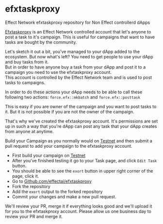 # efxtaskproxy

Effect Network efxtaskproxy repository for Non Effect controllerd dApps

[Efxtaskproxy](https://app.effect.network/profile/efxtaskproxy) is an Effect Network controlled account that let's anyone to post a task to it's campaign. This is useful for campaigns that want to have tasks are bought by the community.

Let's sketch it out a bit, you've managed to your dApp added to the ecosystem. But now what's left? You need to get people to use your dApp and buy tasks from it.  
But in order to have anyone buy a task from your dApp and post it to a campaign you need to use the efxtaskproxy account.  
This account is controlled by the Effect Network team and is used to post tasks to campaigns.  

In order to do these actions your dApp needs to be able to call these following two actions: `force.efx::mkbatch` and `force.efx::posttask`

This is easy if you are owner of the campaign and you want to post tasks to it. But it is not possible if you are not the owner of the campaign.

That's why we've created the efxtaskproxy account. It's permissions are set up in such a way that you're dApp can post any task that your dApp creates from anyone at anytime.

Build your Campaign as you normally would on [Testnet](https://testnet.effect.network) and then submit a pull request to add your campaign to the efxtaskproxy account.

- First build your campaign on [Testnet](https://testnet.effect.network)
- After you've finished testing it go to your Task page, and click `Edit Task` button.
- You should be able to see the `exort` button in upper right corner of the page, click it.
- Go to [Github.com/effectai/efxtaskproxy](https://github.com/effectai/efxtaskproxy)
- Fork the repository
- Add the `exort` output to the forked repository
- Commit your changes and make a new pull request.

We'll review your PR, merge it if everything looks good and we'll upload it for you to the efxtaskproxy account.
Please allow us one business day to review your PR and merge it.
